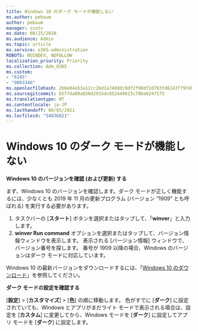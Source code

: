 ```yaml
---
title: Windows 10 のダーク モードが機能しない
ms.author: pebaum
author: pebaum
manager: scotv
ms.date: 08/25/2020
ms.audience: Admin
ms.topic: article
ms.service: o365-administration
ROBOTS: NOINDEX, NOFOLLOW
localization_priority: Priority
ms.collection: Adm_O365
ms.custom:
- "6245"
- "9003346"
ms.openlocfilehash: 2b8e04a53a12cc2bd1a748ddc8df2f98df2d703fd6143f797d816e602005d13b
ms.sourcegitcommit: b5f7da89a650d2915dc652449623c78be6247175
ms.translationtype: HT
ms.contentlocale: ja-JP
ms.lasthandoff: 08/05/2021
ms.locfileid: "54036821"
---
```

# <a name="windows-10-dark-mode-does-not-work"></a>Windows 10 のダーク モードが機能しない

**Windows 10 のバージョンを確認 (および更新) する**

まず、Windows 10 のバージョンを確認します。ダーク モードが正しく機能するには、少なくとも 2019 年 11 月の更新プログラム (バージョン “1909” とも呼ばれる) を実行する必要があります。  

1. タスクバーの [**スタート**] ボタンを選択またはタップして、「**winver**」と入力します。 
2. **winver Run command** オプションを選択またはタップして、バージョン情報ウィンドウを表示します。
    表示される [バージョン情報] ウィンドウで、バージョン番号を探します。 番号が 1909 以降の場合、Windows のバージョンはダーク モードに対応しています。

Windows 10 の最新バージョンをダウンロードするには、「[Windows 10 のダウンロード](https://www.microsoft.com/software-download/windows10)」を参照してください。

**ダーク モードの設定を確認する**

[**設定**]  >  [**カスタマイズ**]  >  [**色**] の順に移動します。 色がすでに [**ダーク**] に設定されていても、Windows とアプリがまだライト モードで表示される場合は、設定を [**カスタム**] に変更してから、Windows モードを [**ダーク**] に設定してアプリ モードを [**ダーク**] に設定します。